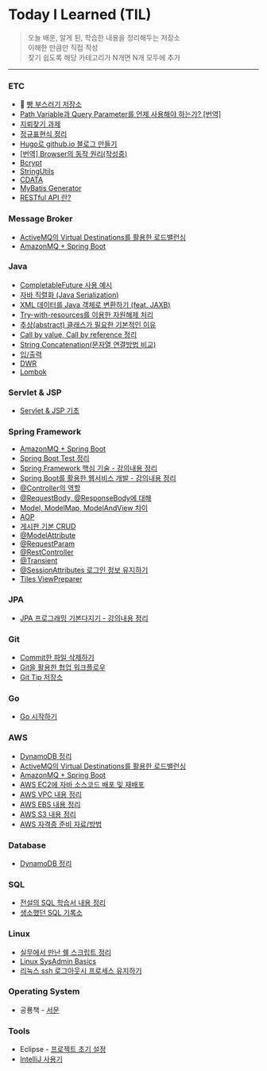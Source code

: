 
# Today I Learned (TIL)
>오늘 배운, 알게 된, 학습한 내용을 정리해두는 저장소  
>이해한 만큼만 직접 작성  
>찾기 쉽도록 해당 카테고리가 N개면 N개 모두에 추가
----------------------------------------------------------------------------------------------------------------------
### ETC
* :bread: [빵 부스러기 저장소](https://github.com/Integerous/TIL/blob/master/ETC/BreadCrumbs.md)
* [Path Variable과 Query Parameter를 언제 사용해야 하는가? [번역]](https://github.com/Integerous/TIL/blob/master/ETC/PathVariable_QueryParameter.md)
* [지뢰찾기 과제](https://github.com/Integerous/TIL/blob/master/ETC/mineSweeper.md)
* [정규표현식 정리](https://github.com/Integerous/TIL/blob/master/ETC/RegEx.md)
* [Hugo로 github.io 블로그 만들기](https://github.com/Integerous/TIL/blob/master/ETC/Hugo%2BGithub_Page.md)
* [[번역] Browser의 동작 원리(작성중)](https://github.com/Integerous/TIL/blob/master/ETC/HowBrowsersWork.md)
* [Bcrypt](https://github.com/Integerous/TIL/blob/master/ETC/Bcrypt.md)
* [StringUtils](https://github.com/Integerous/TIL/blob/master/ETC/StringUtils.md)
* [CDATA](https://github.com/Integerous/TIL/blob/master/ETC/CDATA.md)
* [MyBatis Generator](https://github.com/Integerous/TIL/blob/master/ETC/MyBatisGenerator.md)
* [RESTful API 란?](https://github.com/Integerous/TIL/blob/master/ETC/RESTful%20API.md)
 
### Message Broker
* [ActiveMQ의 Virtual Destinations를 활용한 로드밸런싱](https://github.com/Integerous/TIL/blob/master/Message_Broker/activemq_virtual_destinations.md)
* [AmazonMQ + Spring Boot](https://github.com/Integerous/TIL/blob/master/Spring/AmazonMQ%2BSpringBoot.md)
 
### Java
* [CompletableFuture 사용 예시](https://github.com/Integerous/TIL/blob/master/Java/CompleatableFuture.md)
* [자바 직렬화 (Java Serialization)](https://github.com/Integerous/TIL/blob/master/Java/Serialize.md)
* [XML 데이터를 Java 객체로 변환하기 (feat. JAXB)](https://github.com/Integerous/TIL/blob/master/Java/XML_to_Java_Object.md)
* [Try-with-resources를 이용한 자원해제 처리](https://github.com/Integerous/TIL/blob/master/Java/Try-with-resources.md)
* [추상(abstract) 클래스가 필요한 기본적인 이유](https://github.com/Integerous/TIL/blob/master/Java/abstract_class.md)
* [Call by value, Call by reference 정리](https://github.com/Integerous/TIL/blob/master/Java/CallByValue.md)
* [String Concatenation(문자열 연결방법 비교)](https://github.com/Integerous/TIL/blob/master/Java/String_Concatenation.md)
* [입/출력](https://github.com/Integerous/TIL/blob/master/Java/IO.md)
* [DWR](https://github.com/Integerous/TIL/blob/master/Java/DWR.md)
* [Lombok](https://github.com/Integerous/TIL/blob/master/Java/Lombok.md)


### Servlet & JSP 
* [Servlet & JSP 기초](https://github.com/Integerous/TIL/blob/master/Servlet_JSP/Servlet&JSP.md)
 
 
### Spring Framework 
* [AmazonMQ + Spring Boot](https://github.com/Integerous/TIL/blob/master/Spring/AmazonMQ%2BSpringBoot.md)
* [Spring Boot Test 정리](https://github.com/Integerous/TIL/blob/master/Spring/SpringBootTest.md)
* [Spring Framework 핵심 기술 - 강의내용 정리](https://github.com/Integerous/TIL/blob/master/Spring/SpringFrameworkCore.md)
* [Spring Boot를 활용한 웹서비스 개발 - 강의내용 정리](https://github.com/Integerous/TIL/blob/master/Spring/SpringBootTacademy.md)
* [@Controller의 역할](https://github.com/Integerous/TIL/blob/master/Spring/%40Controller.md)
* [@RequestBody, @ResponseBody에 대해](https://github.com/Integerous/TIL/blob/master/Spring/@RequestBody.md)
* [Model, ModelMap, ModelAndView 차이](https://github.com/Integerous/TIL/blob/master/Spring/Model_ModelMap_ModelAndView.md)
* [AOP](https://github.com/Integerous/TIL/blob/master/Spring/AOP.md)
* [게시판 기본 CRUD](https://github.com/Integerous/TIL/tree/master/Spring/CRUD)
* [@ModelAttribute](https://github.com/Integerous/TIL/blob/master/Spring/%40ModelAttribute.md)
* [@RequestParam](https://github.com/Integerous/TIL/blob/master/Spring/%40RequestParam.md)
* [@RestController](https://github.com/Integerous/TIL/blob/master/Spring/%40RestController.md)
* [@Transient](https://github.com/Integerous/TIL/blob/master/Spring/%40Transient.md)
* [@SessionAttributes 로그인 정보 유지하기](https://github.com/Integerous/TIL/blob/master/Spring/%40SessionAttributes.md)
* [Tiles ViewPreparer](https://github.com/Integerous/TIL/blob/master/Spring/TilesPreparer.md)


### JPA
* [JPA 프로그래밍 기본다지기 - 강의내용 정리](https://github.com/Integerous/TIL/blob/master/JPA/JPA_basic.md)


### Git
* [Commit한 파일 삭제하기](https://github.com/Integerous/TIL/blob/master/Git/rm_cached.md)
* [Git을 활용한 협업 워크플로우](https://github.com/Integerous/TIL/blob/master/Git/Git_Flow.md)
* [Git Tip 저장소](https://github.com/Integerous/TIL/blob/master/Git/GitTips.md)


### Go 
* [Go 시작하기](https://github.com/Integerous/TIL/tree/master/Go)


### AWS
* [DynamoDB 정리](https://github.com/Integerous/TIL/blob/master/Database/DynamoDB.md)
* [ActiveMQ의 Virtual Destinations를 활용한 로드밸런싱](https://github.com/Integerous/TIL/blob/master/Message_Broker/activemq_virtual_destinations.md)
* [AmazonMQ + Spring Boot](https://github.com/Integerous/TIL/blob/master/Spring/AmazonMQ%2BSpringBoot.md)
* [AWS EC2에 자바 소스코드 배포 및 재배포](https://github.com/Integerous/TIL/blob/master/AWS/DeployOnAWSServer.md)
* [AWS VPC 내용 정리](https://github.com/Integerous/TIL/blob/master/AWS/VPC.md)
* [AWS EBS 내용 정리](https://github.com/Integerous/TIL/blob/master/AWS/EBS.md)
* [AWS S3 내용 정리](https://github.com/Integerous/TIL/blob/master/AWS/S3.md)
* [AWS 자격증 준비 자료/방법](https://github.com/Integerous/TIL/blob/master/AWS/Certificate.md)


### Database 
* [DynamoDB 정리](https://github.com/Integerous/TIL/blob/master/Database/DynamoDB.md)


### SQL
* [전설의 SQL 학습서 내용 정리](https://github.com/Integerous/TIL/blob/master/SQL/OracleExpert.md)
* [생소했던 SQL 기록소](https://github.com/Integerous/TIL/blob/master/SQL/README.md)


### Linux 
* [실무에서 만난 쉘 스크립트 정리](https://github.com/Integerous/TIL/blob/master/Linux/Shell_Script_Study.md)
* [Linux SysAdmin Basics](https://github.com/Integerous/TIL/blob/master/Linux/SysAdminBasics.md)
* [리눅스 ssh 로그아웃시 프로세스 유지하기](https://github.com/Integerous/TIL/blob/master/Linux/Maintaining_Process.md)


### Operating System 
* 공룡책 - [서문](https://github.com/Integerous/TIL/blob/master/OS/OperatingSystemConcepts/Preface.md)


### Tools
* Eclipse - [프로젝트 초기 설정](https://github.com/Integerous/TIL/blob/master/Tools/Eclipse.md)
* [IntelliJ 사용기](https://github.com/Integerous/TIL/blob/master/Tools/IntelliJ.md)
